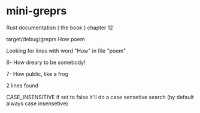 # mini-greprs
Rust documentation ( the book ) chapter 12

target/debug/greprs How poem

Looking for lines with word "How" in file "poem"

6- How dreary to be somebody!

7- How public, like a frog

2 lines found

CASE_INSENSITIVE if set to false it'll do a case sensetive search (by default always case insensetive)

